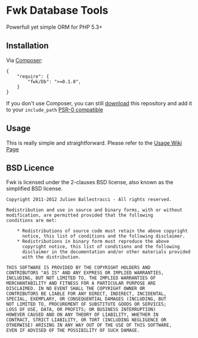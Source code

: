 # Fwk Database Tools

Powerfull yet simple ORM for PHP 5.3+

## Installation

Via [Composer](http://getcomposer.org):

```
{
    "require": {
        "fwk/Db": ">=0.1.0",
    }
}
```

If you don't use Composer, you can still [download](https://github.com/fwk/Db/zipball/master) this repository and add it
to your ```include_path``` [PSR-0 compatible](https://github.com/php-fig/fig-standards/blob/master/accepted/PSR-0.md)

## Usage

This is really simple and straightforward. Please refer to the [Usage Wiki Page](https://github.com/fwk/Events/wiki/Usage)

## BSD Licence

Fwk is licensed under the 2-clauses BSD license, also known as the
simplified BSD license.

```
Copyright 2011-2012 Julien Ballestracci - All rights reserved.

Redistribution and use in source and binary forms, with or without
modification, are permitted provided that the following
conditions are met:

    * Redistributions of source code must retain the above copyright
      notice, this list of conditions and the following disclaimer.
    * Redistributions in binary form must reproduce the above
      copyright notice, this list of conditions and the following
      disclaimer in the documentation and/or other materials provided
      with the distribution.

THIS SOFTWARE IS PROVIDED BY THE COPYRIGHT HOLDERS AND
CONTRIBUTORS "AS IS" AND ANY EXPRESS OR IMPLIED WARRANTIES,
INCLUDING, BUT NOT LIMITED TO, THE IMPLIED WARRANTIES OF
MERCHANTABILITY AND FITNESS FOR A PARTICULAR PURPOSE ARE
DISCLAIMED. IN NO EVENT SHALL THE COPYRIGHT OWNER OR
CONTRIBUTORS BE LIABLE FOR ANY DIRECT, INDIRECT, INCIDENTAL,
SPECIAL, EXEMPLARY, OR CONSEQUENTIAL DAMAGES (INCLUDING, BUT
NOT LIMITED TO, PROCUREMENT OF SUBSTITUTE GOODS OR SERVICES;
LOSS OF USE, DATA, OR PROFITS; OR BUSINESS INTERRUPTION)
HOWEVER CAUSED AND ON ANY THEORY OF LIABILITY, WHETHER IN
CONTRACT, STRICT LIABILITY, OR TORT (INCLUDING NEGLIGENCE OR
OTHERWISE) ARISING IN ANY WAY OUT OF THE USE OF THIS SOFTWARE,
EVEN IF ADVISED OF THE POSSIBILITY OF SUCH DAMAGE.
```